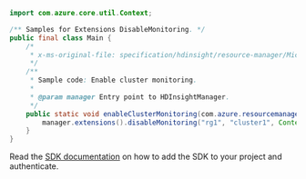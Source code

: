 ```java
import com.azure.core.util.Context;

/** Samples for Extensions DisableMonitoring. */
public final class Main {
    /*
     * x-ms-original-file: specification/hdinsight/resource-manager/Microsoft.HDInsight/stable/2021-06-01/examples/DisableLinuxClusterMonitoring.json
     */
    /**
     * Sample code: Enable cluster monitoring.
     *
     * @param manager Entry point to HDInsightManager.
     */
    public static void enableClusterMonitoring(com.azure.resourcemanager.hdinsight.HDInsightManager manager) {
        manager.extensions().disableMonitoring("rg1", "cluster1", Context.NONE);
    }
}
```

Read the [SDK documentation](https://github.com/Azure/azure-sdk-for-java/blob/azure-resourcemanager-hdinsight_1.0.0-beta.5/sdk/hdinsight/azure-resourcemanager-hdinsight/README.md) on how to add the SDK to your project and authenticate.
